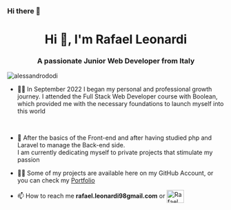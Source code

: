 ### Hi there 👋

<!--
**razcc/razcc** is a ✨ _special_ ✨ repository because its `README.md` (this file) appears on your GitHub profile.

Here are some ideas to get you started:

* 🔭 I’m currently working on ...
* 🌱 I’m currently learning ...
* 👯 I’m looking to collaborate on ...
* 🤔 I’m looking for help with ...
* 💬 Ask me about ...
* 📫 How to reach me: ...
* 😄 Pronouns: ...
* ⚡ Fun fact: ...
-->

<h1 align="center">Hi 👋, I'm Rafael Leonardi</h1>

<h3 align="center">A passionate Junior Web Developer from Italy</h3>
<p align="left"> <img src="https://komarev.com/ghpvc/?username=alessandrododi&label=Profile%20views&color=0e75b6&style=flat" alt="alessandrododi" /> </p>

* 👨‍💻  In September 2022 I began my personal and professional growth journey. I attended the Full Stack Web Developer course with Boolean, which provided me with the necessary foundations to launch myself into this world
 <br>

* 🌱 After the basics of the Front-end and after having studied php and Laravel to manage the Back-end side. <br> I am currently dedicating myself to private projects that stimulate my passion <br>

* 👨‍💻 Some of my projects are available here on my GitHub Account, or you can check my <a href="https://linkedin.com/in/alessandro-dodi" target="blank">Portfolio</a><br>


* 📫 How to reach me **rafael.leonardi98gmail.com** or <a href="https://www.linkedin.com/in/rafael-leonardi-a667b4215/" target="blank">
<img align="center" src="https://raw.githubusercontent.com/rahuldkjain/github-profile-readme-generator/master/src/images/icons/Social/linked-in-alt.svg" alt="Rafael Leonardi" height="30" width="40" /></a>


